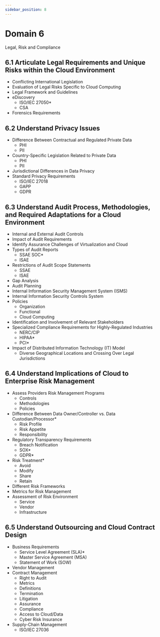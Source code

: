 ```yaml
---
sidebar_position: 8
---
```


# Domain 6

Legal, Risk and Compliance

## 6.1 Articulate Legal Requirements and Unique Risks within the Cloud Environment

- Conflicting International Legislation
- Evaluation of Legal Risks Specific to Cloud Computing
- Legal Framework and Guidelines
- eDiscovery
  - ISO/IEC 27050*
  - CSA
- Forensics Requirements

## 6.2 Understand Privacy Issues

- Difference Between Contractual and Regulated Private Data
  - PHI
  - PII
- Country-Specific Legislation Related to Private Data
  - PHI
  - PII
- Jurisdictional Differences in Data Privacy
- Standard Privacy Requirements
  - ISO/IEC 27018
  - GAPP
  - GDPR

## 6.3 Understand Audit Process, Methodologies, and Required Adaptations for a Cloud Environment

- Internal and External Audit Controls
- Impact of Audit Requirements
- Identify Assurance Challenges of Virtualization and Cloud
- Types of Audit Reports
  - SSAE SOC*
  - ISAE
- Restrictions of Audit Scope Statements
  - SSAE
  - ISAE
- Gap Analysis
- Audit Planning
- Internal Information Security Management System \(ISMS\)
- Internal Information Security Controls System
- Policies
  - Organization
  - Functional
  - Cloud Computing
- Identification and Involvement of Relevant Stakeholders
- Specialized Compliance Requirements for Highly-Regulated Industries
  - NERC/CIP
  - HIPAA*
  - PCI*
- Impact of Distributed Information Technology \(IT\) Model
  - Diverse Geographical Locations and Crossing Over Legal Jurisdictions

## 6.4 Understand Implications of Cloud to Enterprise Risk Management

- Assess Providers Risk Management Programs
  - Controls
  - Methodologies
  - Policies
- Difference Between Data Owner/Controller vs. Data Custodian/Processor*
  - Risk Profile
  - Risk Appetite
  - Responsibility
- Regulatory Transparency Requirements
  - Breach Notification
  - SOX*
  - GDPR*
- Risk Treatment*
  - Avoid
  - Modify
  - Share
  - Retain
- Different Risk Frameworks
- Metrics for Risk Management
- Assessment of Risk Environment
  - Service
  - Vendor
  - Infrastructure

## 6.5 Understand Outsourcing and Cloud Contract Design

- Business Requirements
  - Service Level Agreement \(SLA\)*
  - Master Service Agreement \(MSA\)
  - Statement of Work \(SOW\)
- Vendor Management
- Contract Management
  - Right to Audit
  - Metrics
  - Definitions
  - Termination
  - Litigation
  - Assurance
  - Compliance
  - Access to Cloud/Data
  - Cyber Risk Insurance
- Supply-Chain Management
  - ISO/IEC 27036